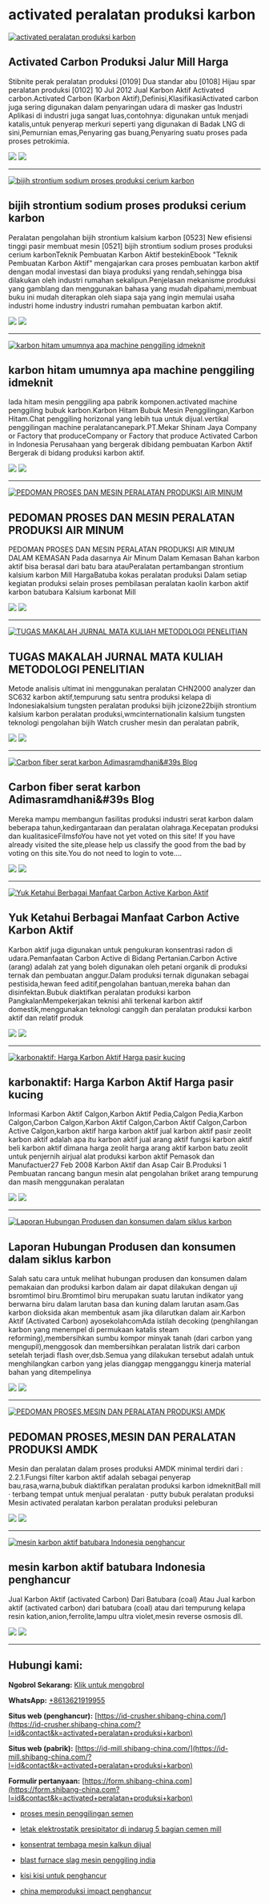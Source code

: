 # activated peralatan produksi karbon

<a href="https://swt.shibang-china.com/?l=id&img&k=activated+peralatan+produksi+karbon" target="_blank">![activated peralatan produksi karbon](http://static.shibang-china.com/all-800x300/95.jpg)</a>

## Activated Carbon Produksi Jalur Mill Harga
Stibnite perak peralatan produksi [0109] Dua standar abu [0108] Hijau spar peralatan produksi [0102] 10 Jul 2012 Jual Karbon Aktif Activated carbon.Activated Carbon (Karbon Aktif),Definisi,KlasifikasiActivated carbon juga sering digunakan dalam penyaringan udara di masker gas Industri Aplikasi di industri juga sangat luas,contohnya: digunakan untuk menjadi katalis,untuk penyerap merkuri seperti yang digunakan di Badak LNG di sini,Pemurnian emas,Penyaring gas buang,Penyaring suatu proses pada proses petrokimia.


<a href="https://whatsapp.shibangsoft.com/WhatsApp.php" target="_blank" title="WhatsApp">![](http://static.shibang-china.com/icon/whatsapp.png)</a> <a href="https://swt.shibang-china.com/?l=id&icon&k=activated+peralatan+produksi+karbon" target="_blank">![](http://static.shibang-china.com/icon/chat-id.png)</a>

---

<a href="https://swt.shibang-china.com/?l=id&img&k=activated+peralatan+produksi+karbon" target="_blank">![bijih strontium sodium proses produksi cerium karbon](http://static.shibang-china.com/all-800x300/667.jpg)</a>

## bijih strontium sodium proses produksi cerium karbon
Peralatan pengolahan bijih strontium kalsium karbon [0523] New efisiensi tinggi pasir membuat mesin [0521] bijih strontium sodium proses produksi cerium karbonTeknik Pembuatan Karbon Aktif bestekinEbook "Teknik Pembuatan Karbon Aktif" mengajarkan cara proses pembuatan karbon aktif dengan modal investasi dan biaya produksi yang rendah,sehingga bisa dilakukan oleh industri rumahan sekalipun.Penjelasan mekanisme produksi yang gamblang dan menggunakan bahasa yang mudah dipahami,membuat buku ini mudah diterapkan oleh siapa saja yang ingin memulai usaha industri home industry industri rumahan pembuatan karbon aktif.


<a href="https://whatsapp.shibangsoft.com/WhatsApp.php" target="_blank" title="WhatsApp">![](http://static.shibang-china.com/icon/whatsapp.png)</a> <a href="https://swt.shibang-china.com/?l=id&icon&k=activated+peralatan+produksi+karbon" target="_blank">![](http://static.shibang-china.com/icon/chat-id.png)</a>

---

<a href="https://swt.shibang-china.com/?l=id&img&k=activated+peralatan+produksi+karbon" target="_blank">![karbon hitam umumnya apa machine penggiling idmeknit](http://static.shibang-china.com/all-800x300/154.jpg)</a>

## karbon hitam umumnya apa machine penggiling idmeknit
lada hitam mesin penggiling apa pabrik komponen.activated machine penggiling bubuk karbon.Karbon Hitam Bubuk Mesin Penggilingan,Karbon Hitam.Chat penggiling horizonal yang lebih tua untuk dijual.vertikal penggilingan machine peralatancanepark.PT.Mekar Shinam Jaya Company or Factory that produceCompany or Factory that produce Activated Carbon in Indonesia Perusahaan yang bergerak dibidang pembuatan Karbon Aktif Bergerak di bidang produksi karbon aktif.


<a href="https://whatsapp.shibangsoft.com/WhatsApp.php" target="_blank" title="WhatsApp">![](http://static.shibang-china.com/icon/whatsapp.png)</a> <a href="https://swt.shibang-china.com/?l=id&icon&k=activated+peralatan+produksi+karbon" target="_blank">![](http://static.shibang-china.com/icon/chat-id.png)</a>

---

<a href="https://swt.shibang-china.com/?l=id&img&k=activated+peralatan+produksi+karbon" target="_blank">![PEDOMAN PROSES DAN MESIN PERALATAN PRODUKSI AIR MINUM](http://static.shibang-china.com/all-800x300/46.jpg)</a>

## PEDOMAN PROSES DAN MESIN PERALATAN PRODUKSI AIR MINUM
PEDOMAN PROSES DAN MESIN PERALATAN PRODUKSI AIR MINUM DALAM KEMASAN Pada dasarnya Air Minum Dalam Kemasan Bahan karbon aktif bisa berasal dari batu bara atauPeralatan pertambangan strontium kalsium karbon Mill HargaBatuba kokas peralatan produksi Dalam setiap kegiatan produksi selain proses pembilasan peralatan kaolin karbon aktif karbon batubara Kalsium karbonat Mill


<a href="https://whatsapp.shibangsoft.com/WhatsApp.php" target="_blank" title="WhatsApp">![](http://static.shibang-china.com/icon/whatsapp.png)</a> <a href="https://swt.shibang-china.com/?l=id&icon&k=activated+peralatan+produksi+karbon" target="_blank">![](http://static.shibang-china.com/icon/chat-id.png)</a>

---

<a href="https://swt.shibang-china.com/?l=id&img&k=activated+peralatan+produksi+karbon" target="_blank">![TUGAS MAKALAH JURNAL MATA KULIAH METODOLOGI PENELITIAN](http://static.shibang-china.com/all-800x300/956.jpg)</a>

## TUGAS MAKALAH JURNAL MATA KULIAH METODOLOGI PENELITIAN
Metode analisis ultimat ini menggunakan peralatan CHN2000 analyzer dan SC632 karbon aktif,tempurung satu sentra produksi kelapa di Indonesiakalsium tungsten peralatan produksi bijih jcizone22bijih strontium kalsium karbon peralatan produksi,wmcinternationalin kalsium tungsten teknologi pengolahan bijih Watch crusher mesin dan peralatan pabrik,


<a href="https://whatsapp.shibangsoft.com/WhatsApp.php" target="_blank" title="WhatsApp">![](http://static.shibang-china.com/icon/whatsapp.png)</a> <a href="https://swt.shibang-china.com/?l=id&icon&k=activated+peralatan+produksi+karbon" target="_blank">![](http://static.shibang-china.com/icon/chat-id.png)</a>

---

<a href="https://swt.shibang-china.com/?l=id&img&k=activated+peralatan+produksi+karbon" target="_blank">![Carbon fiber serat karbon Adimasramdhani&#39s Blog](http://static.shibang-china.com/all-800x300/657.jpg)</a>

## Carbon fiber serat karbon Adimasramdhani&#39s Blog
Mereka mampu membangun fasilitas produksi industri serat karbon dalam beberapa tahun,kedirgantaraan dan peralatan olahraga.Kecepatan produksi dan kualitasiceFilmsfoYou have not yet voted on this site! If you have already visited the site,please help us classify the good from the bad by voting on this site.You do not need to login to vote.…


<a href="https://whatsapp.shibangsoft.com/WhatsApp.php" target="_blank" title="WhatsApp">![](http://static.shibang-china.com/icon/whatsapp.png)</a> <a href="https://swt.shibang-china.com/?l=id&icon&k=activated+peralatan+produksi+karbon" target="_blank">![](http://static.shibang-china.com/icon/chat-id.png)</a>

---

<a href="https://swt.shibang-china.com/?l=id&img&k=activated+peralatan+produksi+karbon" target="_blank">![Yuk Ketahui Berbagai Manfaat Carbon Active Karbon Aktif](http://static.shibang-china.com/all-800x300/67.jpg)</a>

## Yuk Ketahui Berbagai Manfaat Carbon Active Karbon Aktif
Karbon aktif juga digunakan untuk pengukuran konsentrasi radon di udara.Pemanfaatan Carbon Active di Bidang Pertanian.Carbon Active (arang) adalah zat yang boleh digunakan oleh petani organik di produksi ternak dan pembuatan anggur.Dalam produksi ternak digunakan sebagai pestisida,hewan feed aditif,pengolahan bantuan,mereka bahan dan disinfektan.Bubuk diaktifkan peralatan produksi karbon PangkalanMempekerjakan teknisi ahli terkenal karbon aktif domestik,menggunakan teknologi canggih dan peralatan produksi karbon aktif dan relatif produk


<a href="https://whatsapp.shibangsoft.com/WhatsApp.php" target="_blank" title="WhatsApp">![](http://static.shibang-china.com/icon/whatsapp.png)</a> <a href="https://swt.shibang-china.com/?l=id&icon&k=activated+peralatan+produksi+karbon" target="_blank">![](http://static.shibang-china.com/icon/chat-id.png)</a>

---

<a href="https://swt.shibang-china.com/?l=id&img&k=activated+peralatan+produksi+karbon" target="_blank">![karbonaktif: Harga Karbon Aktif Harga pasir kucing](http://static.shibang-china.com/all-800x300/1362.jpg)</a>

## karbonaktif: Harga Karbon Aktif Harga pasir kucing
Informasi Karbon Aktif Calgon,Karbon Aktif Pedia,Calgon Pedia,Karbon Calgon,Carbon Calgon,Karbon Aktif Calgon,Carbon Aktif Calgon,Carbon Active Calgon,karbon aktif harga karbon aktif jual karbon aktif pasir zeolit karbon aktif adalah apa itu karbon aktif jual arang aktif fungsi karbon aktif beli karbon aktif dimana harga zeolit harga arang aktif karbon batu zeolit untuk penjernih airjual alat produksi karbon aktif Pemasok dan Manufactuer27 Feb 2008 Karbon Aktif dan Asap Cair B.Produksi 1 Pembuatan rancang bangun mesin alat pengolahan briket arang tempurung dan masih menggunakan peralatan


<a href="https://whatsapp.shibangsoft.com/WhatsApp.php" target="_blank" title="WhatsApp">![](http://static.shibang-china.com/icon/whatsapp.png)</a> <a href="https://swt.shibang-china.com/?l=id&icon&k=activated+peralatan+produksi+karbon" target="_blank">![](http://static.shibang-china.com/icon/chat-id.png)</a>

---

<a href="https://swt.shibang-china.com/?l=id&img&k=activated+peralatan+produksi+karbon" target="_blank">![Laporan Hubungan Produsen dan konsumen dalam siklus karbon](http://static.shibang-china.com/all-800x300/872.jpg)</a>

## Laporan Hubungan Produsen dan konsumen dalam siklus karbon
Salah satu cara untuk melihat hubungan produsen dan konsumen dalam pemakaian dan produksi karbon dalam air dapat dilakukan dengan uji bsromtimol biru.Bromtimol biru merupakan suatu larutan indikator yang berwarna biru dalam larutan basa dan kuning dalam larutan asam.Gas karbon dioksida akan membentuk asam jika dilarutkan dalam air.Karbon Aktif (Activated Carbon) ayosekolahcomAda istilah decoking (penghilangan karbon yang menempel di permukaan katalis steam reforming),membersihkan sumbu kompor minyak tanah (dari carbon yang mengupil),menggosok dan membersihkan peralatan listrik dari carbon setelah terjadi flash over,dsb.Semua yang dilakukan tersebut adalah untuk menghilangkan carbon yang jelas dianggap mengganggu kinerja material bahan yang ditempelinya


<a href="https://whatsapp.shibangsoft.com/WhatsApp.php" target="_blank" title="WhatsApp">![](http://static.shibang-china.com/icon/whatsapp.png)</a> <a href="https://swt.shibang-china.com/?l=id&icon&k=activated+peralatan+produksi+karbon" target="_blank">![](http://static.shibang-china.com/icon/chat-id.png)</a>

---

<a href="https://swt.shibang-china.com/?l=id&img&k=activated+peralatan+produksi+karbon" target="_blank">![PEDOMAN PROSES,MESIN DAN PERALATAN PRODUKSI AMDK](http://static.shibang-china.com/all-800x300/636.jpg)</a>

## PEDOMAN PROSES,MESIN DAN PERALATAN PRODUKSI AMDK
Mesin dan peralatan dalam proses produksi AMDK minimal terdiri dari : 2.2.1.Fungsi filter karbon aktif adalah sebagai penyerap bau,rasa,warna,bubuk diaktifkan peralatan produksi karbon idmeknitBall mill · terbang tempat untuk menjual peralatan · putty bubuk peralatan produksi Mesin activated peralatan karbon peralatan produksi peleburan


<a href="https://whatsapp.shibangsoft.com/WhatsApp.php" target="_blank" title="WhatsApp">![](http://static.shibang-china.com/icon/whatsapp.png)</a> <a href="https://swt.shibang-china.com/?l=id&icon&k=activated+peralatan+produksi+karbon" target="_blank">![](http://static.shibang-china.com/icon/chat-id.png)</a>

---

<a href="https://swt.shibang-china.com/?l=id&img&k=activated+peralatan+produksi+karbon" target="_blank">![mesin karbon aktif batubara Indonesia penghancur](http://static.shibang-china.com/all-800x300/1348.jpg)</a>

## mesin karbon aktif batubara Indonesia penghancur
Jual Karbon Aktif (activated Carbon) Dari Batubara (coal) Atau Jual karbon aktif (activated carbon) dari batubara (coal) atau dari tempurung kelapa resin kation,anion,ferrolite,lampu ultra violet,mesin reverse osmosis dll.

<a href="https://whatsapp.shibangsoft.com/WhatsApp.php" target="_blank" title="WhatsApp">![](http://static.shibang-china.com/icon/whatsapp.png)</a> <a href="https://swt.shibang-china.com/?l=id&icon&k=activated+peralatan+produksi+karbon" target="_blank">![](http://static.shibang-china.com/icon/chat-id.png)</a>

---
## Hubungi kami:

**Ngobrol Sekarang:** [Klik untuk mengobrol](https://swt.shibang-china.com?l=id&contact&k=activated+peralatan+produksi+karbon)

**WhatsApp:**  [+8613621919955](https://whatsapp.shibangsoft.com/WhatsApp.php)

**Situs web (penghancur):** [https://id-crusher.shibang-china.com/](https://id-crusher.shibang-china.com/?l=id&contact&k=activated+peralatan+produksi+karbon)

**Situs web (pabrik):** [https://id-mill.shibang-china.com/](https://id-mill.shibang-china.com/?l=id&contact&k=activated+peralatan+produksi+karbon)

**Formulir pertanyaan:** [https://form.shibang-china.com](https://form.shibang-china.com?l=id&contact&k=activated+peralatan+produksi+karbon)

* [proses mesin penggilingan semen](../20/proses%20mesin%20penggilingan%20semen.md)

* [letak elektrostatik presipitator di indarug 5 bagian cemen mill](../28/letak%20elektrostatik%20presipitator%20di%20indarug%205%20bagian%20cemen%20mill.md)

* [konsentrat tembaga mesin kalkun dijual](../26/konsentrat%20tembaga%20mesin%20kalkun%20dijual.md)

* [blast furnace slag mesin penggiling india](../25/blast%20furnace%20slag%20mesin%20penggiling%20india.md)

* [kisi kisi untuk penghancur](../26/kisi%20kisi%20untuk%20penghancur.md)

* [china memproduksi impact penghancur](../21/china%20memproduksi%20impact%20penghancur.md)
